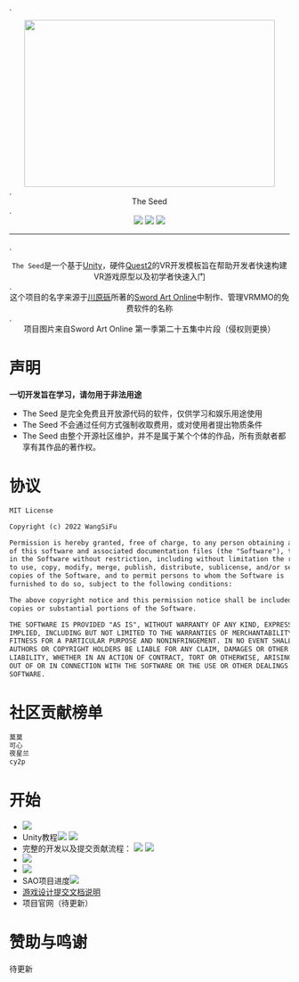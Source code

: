 .<div align=center><img src="https://github.com/whx-prog/The-Seed-Link-Future/blob/main/Image_Seed.jpg" width="450" height="300" /></div>.<div align=center>  The Seed </div>.<div align=center>![](https://img.shields.io/badge/C%23-239120?style=for-the-badge&logo=c-sharp&logoColor=white)
 ![](https://img.shields.io/badge/Windows-0078D6?style=for-the-badge&logo=windows&logoColor=white)
 ![](https://img.shields.io/badge/Android-3DDC84?style=for-the-badge&logo=android&logoColor=white)</div>  
 

___  
.<div align=center>`The Seed`是一个基于[Unity](https://unity.cn/ "Unity")，硬件[Quest2](https://store.facebook.com/quest/products/quest-2/ "Quest2")的VR开发模板旨在帮助开发者快速构建VR游戏原型以及初学者快速入门</div>.<div align=center> 这个项目的名字来源于[川原砾](https://zh.wikipedia.org/wiki/%E5%B7%9D%E5%8E%9F%E7%A4%AB  "川原砾")所著的[Sword Art Online](https://en.wikipedia.org/wiki/Sword_Art_Online "Sword Art Online")中制作、管理VRMMO的免费软件的名称 </div>.<div align=center> 项目图片来自Sword Art Online 第一季第二十五集中片段（侵权则更换）</div>  
# 声明 
**一切开发旨在学习，请勿用于非法用途**
* The Seed 是完全免费且开放源代码的软件，仅供学习和娱乐用途使用
 * The Seed 不会通过任何方式强制收取费用，或对使用者提出物质条件
  * The Seed 由整个开源社区维护，并不是属于某个个体的作品，所有贡献者都享有其作品的著作权。 

# 协议  
 ```diff
 MIT License

Copyright (c) 2022 WangSiFu

Permission is hereby granted, free of charge, to any person obtaining a copy
of this software and associated documentation files (the "Software"), to deal
in the Software without restriction, including without limitation the rights
to use, copy, modify, merge, publish, distribute, sublicense, and/or sell
copies of the Software, and to permit persons to whom the Software is
furnished to do so, subject to the following conditions:

The above copyright notice and this permission notice shall be included in all
copies or substantial portions of the Software.

THE SOFTWARE IS PROVIDED "AS IS", WITHOUT WARRANTY OF ANY KIND, EXPRESS OR
IMPLIED, INCLUDING BUT NOT LIMITED TO THE WARRANTIES OF MERCHANTABILITY,
FITNESS FOR A PARTICULAR PURPOSE AND NONINFRINGEMENT. IN NO EVENT SHALL THE
AUTHORS OR COPYRIGHT HOLDERS BE LIABLE FOR ANY CLAIM, DAMAGES OR OTHER
LIABILITY, WHETHER IN AN ACTION OF CONTRACT, TORT OR OTHERWISE, ARISING FROM,
OUT OF OR IN CONNECTION WITH THE SOFTWARE OR THE USE OR OTHER DEALINGS IN THE
SOFTWARE.
```
 
 # 社区贡献榜单
 ```diff
 莫莫
 可心
 夜星兰
 cy2p
 ```
 
 # 开始  
 * [![](https://img.shields.io/badge/%E7%A4%BE%E5%8C%BA%E6%80%BB%E7%BE%A4-%E4%B8%AD%E5%9B%BD%E7%89%88Discord-blue)](https://pd.qq.com/s/e9ennf) 
 * Unity教程[![](https://img.shields.io/badge/%E5%BF%AB%E9%80%9F%E4%BB%8B%E7%BB%8D-Bilibili-ff69b4)](https://www.bilibili.com/video/BV1yF411V7Uy/)  [![](https://img.shields.io/badge/%E5%AE%8C%E6%95%B4%E5%85%A5%E9%97%A8%E6%95%99%E7%A8%8B-Bilibili-ff69b4)](https://www.bilibili.com/video/BV1Mr4y1X76H?spm_id_from=333.337.search-card.all.click) 
 * 完整的开发以及提交贡献流程： [![](https://img.shields.io/badge/SVN-%E6%95%99%E7%A8%8B%E6%96%87%E6%A1%A3-red)](https://github.com/whx-prog/The-Seed-Link-Future/blob/main/Docs/SVN%E4%BD%BF%E7%94%A8%E6%96%B9%E6%B3%95.md)  [![](https://img.shields.io/badge/%E8%A7%86%E9%A2%91%E6%95%99%E7%A8%8B-Bilibili-ff69b4)](https://www.bilibili.com/video/BV1uY4y1B7AZ/)
 * [![](https://img.shields.io/badge/%E9%A1%B9%E7%9B%AE%E8%A7%86%E9%A2%91%E8%AF%B4%E6%98%8E-Bilbili-ff69b4)](https://www.bilibili.com/video/BV1EY4y167vP/) 
 *  [![](https://img.shields.io/badge/%E9%A1%B9%E7%9B%AE%E8%AF%B4%E6%98%8E-%E6%96%87%E6%A1%A3-blueviolet)](https://github.com/whx-prog/The-Seed-Link-Future/blob/main/Docs/Project.md)  
 * SAO项目进度[![](https://img.shields.io/badge/TODO-%E6%96%87%E6%A1%A3-orange)](https://github.com/whx-prog/The-Seed-Link-Future/blob/main/Docs/TODO.md) 
 * [游戏设计提交文档说明](https://github.com/whx-prog/The-Seed-Link-Future/blob/main/SAO_GameDesign/UCG_upload.md  "游戏设计提交文档说明")
 * 项目官网（待更新）
 
 # 赞助与鸣谢  
 待更新






 
